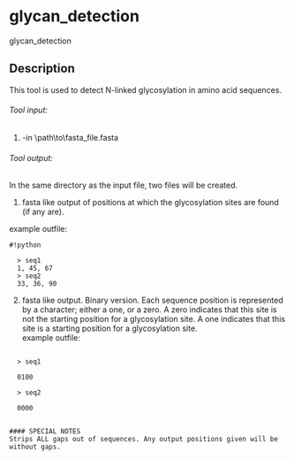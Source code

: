 # glycan_detection
glycan_detection

## Description
This tool is used to detect N-linked glycosylation in amino acid sequences.

###### Tool input:
1. -in \path\to\fasta_file.fasta

###### Tool output:
In the same directory as the input file, two files will be created.
1. fasta like output of positions at which the glycosylation sites are found (if any are).

  example outfile:

```
#!python

  > seq1
  1, 45, 67
  > seq2
  33, 36, 90
```

2. fasta like output. Binary version.
  Each sequence position is represented by a character; either a one, or a zero.
  A zero indicates that this site is not the starting position for a glycosylation site.
  A one indicates that this site is a starting position for a glycosylation site.
  <br>example outfile:<br>
  <pre><code>
  > seq1<br>
  0100<br>
  > seq2<br>
  0000<br>

#### SPECIAL NOTES
Strips ALL gaps out of sequences. Any output positions given will be without gaps.
